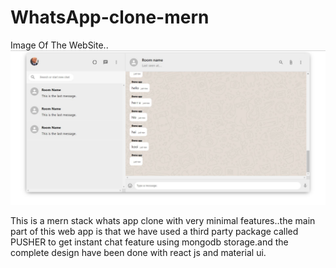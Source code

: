 # WhatsApp-clone-mern

Image Of The WebSite..
![](img/1.JPG)


This is a mern stack whats app clone with very minimal features..the main part of this web app is that we have used a third party package called PUSHER to get instant chat feature using mongodb storage.and the complete design have been done with react js and material ui.
